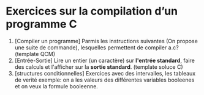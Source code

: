 

# Exercices sur la compilation d’un programme C

1. [Compiler un programme] Parmis les instructions suivantes (On propose une suite de commande), lesquelles permettent de compiler a.c? (template QCM)
2. [Entrée-Sortie] Lire un entier (un caractère) sur **l'entrée standard**, faire des calculs et l'afficher sur la **sortie standard**. (template soluce C)
3. [structures conditionnelles] Exercices avec des intervalles, les tableaux de verité exemple: on a les valeurs des différentes variables booleenes et on veux la formule booleenne.
